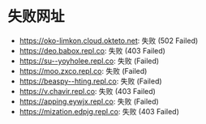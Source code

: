 # 失败网址
- https://oko-limkon.cloud.okteto.net: 失败 (502
Failed)
- https://deo.babox.repl.co: 失败 (403
Failed)
- https://su--yoyholee.repl.co: 失败 (Failed)
- https://moo.zxco.repl.co: 失败 (Failed)
- https://beaspy--hting.repl.co: 失败 (Failed)
- https://v.chavir.repl.co: 失败 (403
Failed)
- https://apping.eywjx.repl.co: 失败 (Failed)
- https://mization.edpjg.repl.co: 失败 (403
Failed)
